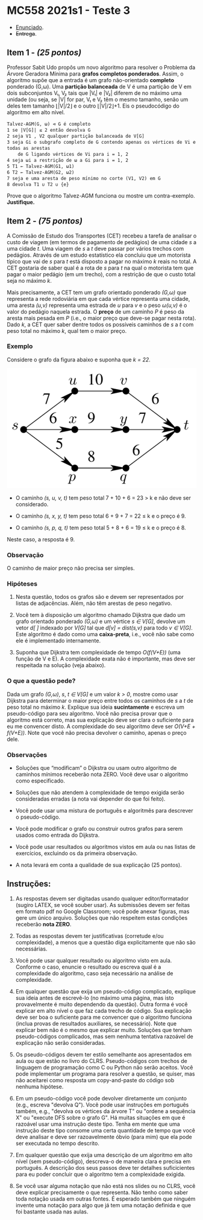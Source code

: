 # MC558 2021s1 - Teste 3

- [Enunciado](enunciado.pdf).
- ~~Entrega~~.

## Item 1 - *(25 pontos)*

Professor Sabit Udo propôs um novo algoritmo para resolver o Problema da Árvore Geradora Mı́nima para **grafos completos ponderados**. Assim, o algoritmo supõe que a entrada é um grafo não-orientado **completo** ponderado (G,ω). Uma **partição balanceada** de V é uma partição de V em dois subconjuntos V₁, V₂ tais que |V₁| e |V₂| diferem de no máximo uma unidade (ou seja, se |V| for par, V₁ e V₂ têm o mesmo tamanho, senão um deles tem tamanho ⌊|V|/2⌋ e o outro ⌊|V|/2⌋+1. Eis o pseudocódigo do algoritmo em alto nı́vel.

```raw
Talvez-AGM(G, ω) ⊲ G é completo
1 se |V[G]| ≤ 2 então devolva G
2 seja V1 , V2 qualquer partição balanceada de V[G]
3 seja Gi o subgrafo completo de G contendo apenas os vértices de Vi e todas as arestas
    de G ligando vértices de Vi para i = 1, 2
4 seja ωi a restrição de ω a Gi para i = 1, 2
5 T1 ← Talvez-AGM(G1, ω1)
6 T2 ← Talvez-AGM(G2, ω2)
7 seja e uma aresta de peso mı́nimo no corte (V1, V2) em G
8 devolva T1 ∪ T2 ∪ {e}
```

Prove que o algoritmo Talvez-AGM funciona ou mostre um contra-exemplo. **Justifique.**

## Item 2 - *(75 pontos)*

A Comissão de Estudo dos Transportes (CET) recebeu a tarefa de analisar o custo de viagem (em termos de pagamento de pedágios) de uma cidade *s* a uma cidade *t*. Uma viagem de *s* a *t* deve passar por vários trechos com pedágios. Através de um estudo estatı́stico ela concluiu que um motorista tı́pico que vai de *s* para *t* está disposto a pagar no máximo *k* reais no total. A CET gostaria de saber qual é a rota de *s* para *t* na qual o motorista tem que pagar o maior pedágio (em um trecho), com a restrição de que o custo total seja no máximo *k*.

Mais precisamente, a CET tem um grafo orientado ponderado *(G,ω)* que representa a rede rodoviária em que cada vértice representa uma cidade, uma aresta *(u,v)* representa uma estrada de *u* para *v* e o peso *ω(u,v)* é o valor do pedágio naquela estrada. O **preço** de um caminho *P* é peso da aresta mais pesada em *P* (i.e., o maior preço que deve-se pagar nesta rota). Dado *k*, a CET quer saber dentre todos os possı́veis caminhos de *s* a *t* com peso total no máximo *k*, qual tem o maior preço.

### Exemplo

Considere o grafo da figura abaixo e suponha que *k = 22*.

![Exemplo com k = 22](exemplo.png)

- O caminho *(s, u, v, t)* tem peso total 7 + 10 + 6 = 23 > k e não deve ser considerado.

- O caminho *(s, x, y, t)* tem peso total 6 + 9 + 7 = 22 ≤ k e o preço é 9.

- O caminho *(s, p, q, t)* tem peso total 5 + 8 + 6 = 19 ≤ k e o preço é 8.

Neste caso, a resposta é 9.

### Observação

O caminho de maior preço não precisa ser simples.

### Hipóteses

1. Nesta questão, todos os grafos são e devem ser representados por listas de adjacências. Além, não têm arestas de peso negativo.

2. Você tem à disposição um algoritmo chamado Dijkstra que dado um grafo orientado ponderado *(G,ω)* e um vértice *s ∈ V[G]*, devolve um vetor *d[ ]* indexado por *V[G]* tal que *d[v] = dist(s,v)* para todo *v ∈ V[G]*. Este algoritmo é dado como uma **caixa-preta**, i.e., você não sabe como ele é implementado internamente.

3. Suponha que Dijkstra tem complexidade de tempo *O(f(V+E))* (uma função de V e E). A complexidade exata não é importante, mas deve ser respeitada na solução (veja abaixo).

### O que a questão pede?

Dada um grafo *(G,ω)*, *s*, *t ∈ V[G]* e um valor *k > 0*, mostre como usar Dijkstra para determinar o maior preço entre todos os caminhos de *s* a *t* de peso total no máximo *k*. Explique sua ideia **sucintamente** e escreva um pseudo-código para seu algoritmo. Você não precisa provar que o algoritmo está correto, mas sua explicação deve ser clara o suficiente para eu me convencer disto. A complexidade do seu algoritmo deve ser *O(V+E + f(V+E))*. Note que você não precisa devolver o caminho, apenas o preço dele.

### Observações

- Soluções que “modificam” o Dijkstra ou usam outro algoritmo de caminhos mı́nimos receberão nota ZERO. Você deve usar o algoritmo como especificado.

- Soluções que não atendem à complexidade de tempo exigida serão consideradas erradas (a nota vai depender do que foi feito).

- Você pode usar uma mistura de português e algoritmês para descrever o pseudo-código.

- Você pode modificar o grafo ou construir outros grafos para serem usados como entrada do Dijkstra.

- Você pode usar resultados ou algoritmos vistos em aula ou nas listas de exercı́cios, excluindo os da primeira observação.

- A nota levará em conta a qualidade de sua explicação (25 pontos).


## Instruções:

1. As respostas devem ser digitadas usando qualquer editor/formatador (sugiro LATEX, se você souber usar). As submissões devem ser feitas em formato pdf no Google Classroom; você pode anexar figuras, mas gere um único arquivo. Soluções que não respeitem estas condições receberão **nota ZERO**.

2. Todas as respostas devem ter justificativas (corretude e/ou complexidade), a menos que a questão diga explicitamente que não são necessárias.

3. Você pode usar qualquer resultado ou algoritmo visto em aula. Conforme o caso, enuncie o resultado ou escreva qual é a complexidade do algoritmo, caso seja necessário na análise de complexidade.

4. Em qualquer questão que exija um pseudo-código complicado, explique sua ideia antes de escrevê-lo (no máximo uma página, mas isto provavelmente é muito dependendo da questão). Outra forma é você explicar em alto nı́vel o que faz cada trecho de código.
Sua explicação deve ser boa o suficiente para me convencer que o algoritmo funciona (inclua provas de resultados auxiliares, se necessário). Note que explicar bem não é o mesmo que explicar muito. Soluções que tenham pseudo-códigos complicados, mas sem nenhuma tentativa razoável de explicação não serão consideradas.

5. Os pseudo-códigos devem ter estilo semelhante aos apresentados em aula ou que estão no livro do CLRS. Pseudo-códigos com trechos de linguagem de programação como C ou Python não serão aceitos. Você pode implementar um programa para resolver a questão, se quiser, mas não aceitarei como resposta um copy-and-paste do código sob nenhuma hipótese.

6.  Em um pseudo-código você pode devolver diretamente um conjunto (e.g., escreva "devolva Q"). Você pode usar instruções em português também, e.g., "devolva os vértices da árvore T" ou "ordene a sequência X" ou "execute DFS sobre o grafo G". Há muitas situações em que é razoável usar uma instrução deste tipo. Tenha em mente que uma instrução deste tipo consome uma certa quantidade de tempo que você deve analisar e deve ser razoavelmente óbvio (para mim) que ela pode ser executada no tempo descrito.

7. Em qualquer questão que exija uma descrição de um algoritmo em alto nı́vel (sem pseudo-código), descreva-o de maneira clara e precisa em português. A descrição dos seus passos deve ter detalhes suficicientes para eu poder concluir que o algoritmo tem a complexidade exigida.

8. Se você usar alguma notação que não está nos slides ou no CLRS, você deve explicar precisamente o que representa. Não tenho como saber toda notação usada em outras fontes. É esperado também que ninguém invente uma notação para algo que já tem uma notação definida e que foi bastante usada nas aulas.
